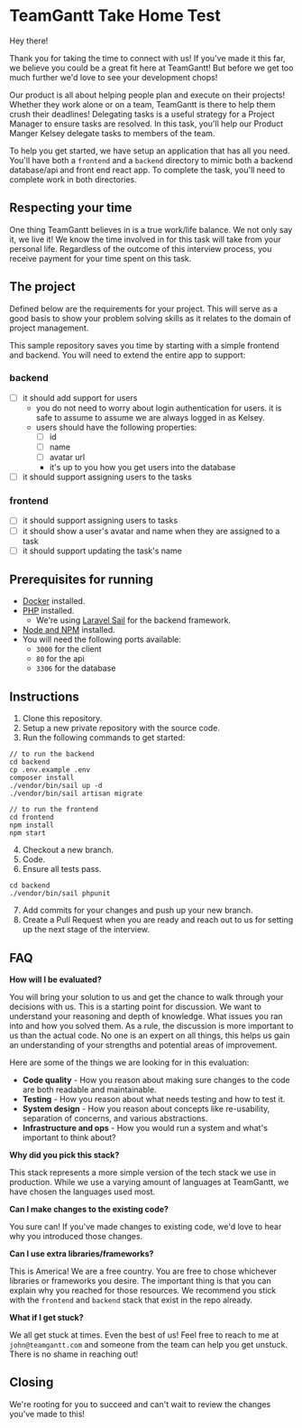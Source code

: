 # TeamGantt Take Home Test

Hey there!

Thank you for taking the time to connect with us! If you've made it this far, we believe you could be a great fit here at TeamGantt! But before we get too much further we'd love to see your development chops!

Our product is all about helping people plan and execute on their projects! Whether they work alone or on a team, TeamGantt is there to help them crush their deadlines! Delegating tasks is a useful strategy for a Project Manager to ensure tasks are resolved. In this task, you'll help our Product Manger Kelsey delegate tasks to members of the team.

To help you get started, we have setup an application that has all you need. You'll have both a `frontend` and a `backend` directory to mimic both a backend database/api and front end react app. To complete the task, you'll need to complete work in both directories.

## Respecting your time

One thing TeamGantt believes in is a true work/life balance. We not only say it, we live it! We know the time involved in for this task will take from your personal life. Regardless of the outcome of this interview process, you receive payment for your time spent on this task.

## The project

Defined below are the requirements for your project. This will serve as a good basis to show your problem solving skills as it relates to the domain of project management.

This sample repository saves you time by starting with a simple frontend and backend. You will need to extend the entire app to support:

### backend

- [ ] it should add support for users
  - you do not need to worry about login authentication for users. it is safe to assume to assume we are always logged in as Kelsey.
  - users should have the following properties:
    - [ ] id
    - [ ] name
    - [ ] avatar url
    - it's up to you how you get users into the database
- [ ] it should support assigning users to the tasks

### frontend

- [ ] it should support assigning users to tasks
- [ ] it should show a user's avatar and name when they are assigned to a task
- [ ] it should support updating the task's name

## Prerequisites for running

- [Docker](https://docs.docker.com/get-docker/) installed.
- [PHP](https://www.php.net/manual/en/install.php) installed.
  - We're using [Laravel Sail](https://laravel.com/docs/9.x/sail) for the backend framework.
- [Node and NPM](https://nodejs.org/en/download/) installed.
- You will need the following ports available:
  - `3000` for the client
  - `80` for the api
  - `3306` for the database

## Instructions

1. Clone this repository.
2. Setup a new private repository with the source code.
3. Run the following commands to get started:

```
// to run the backend
cd backend
cp .env.example .env
composer install
./vendor/bin/sail up -d
./vendor/bin/sail artisan migrate

// to run the frontend
cd frontend
npm install
npm start
```

4. Checkout a new branch.
5. Code.
6. Ensure all tests pass.

```
cd backend
./vendor/bin/sail phpunit
```

7. Add commits for your changes and push up your new branch.
8. Create a Pull Request when you are ready and reach out to us for setting up the next stage of the interview.

## FAQ

**How will I be evaluated?**

You will bring your solution to us and get the chance to walk through your decisions with us. This is a starting point for discussion. We want to understand your reasoning and depth of knowledge. What issues you ran into and how you solved them. As a rule, the discussion is more important to us than the actual code. No one is an expert on all things, this helps us gain an understanding of your strengths and potential areas of improvement.

Here are some of the things we are looking for in this evaluation:

- **Code quality** - How you reason about making sure changes to the code are both readable and maintainable.
- **Testing** - How you reason about what needs testing and how to test it.
- **System design** - How you reason about concepts like re-usability, separation of concerns, and various abstractions.
- **Infrastructure and ops** - How you would run a system and what's important to think about?

**Why did you pick this stack?**

This stack represents a more simple version of the tech stack we use in production. While we use a varying amount of languages at TeamGantt, we have chosen the languages used most.

**Can I make changes to the existing code?**

You sure can! If you've made changes to existing code, we'd love to hear why you introduced those changes.

**Can I use extra libraries/frameworks?**

This is America! We are a free country. You are free to chose whichever libraries or frameworks you desire. The important thing is that you can explain why you reached for those resources. We recommend you stick with the `frontend` and `backend` stack that exist in the repo already.

**What if I get stuck?**

We all get stuck at times. Even the best of us! Feel free to reach to me at `john@teamgantt.com` and someone from the team can help you get unstuck. There is no shame in reaching out!

## Closing

We're rooting for you to succeed and can't wait to review the changes you've made to this!
